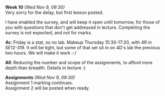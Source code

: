 **Week 10** *(Wed Nov 9, 09:30)*   
Very sorry for the delay, but first lesson posted.  

I have enabled the survey, and will keep it open until tomorrow,
for those of you with questions that don't get addressed in lecture.
Completing the survey is not expected, and not for marks.

**4c**: Friday is a stat, so no lab. Makeup Thursday 15:30-17:20,
with 4R in SE12-319. It will be tight, but some of that set sit in on 4D's
lab the previous two hours. We will make it work :-/

**All**: Reducing the number and scope of the assignments, to afford more depth
than breadth. Details in lecture :)

**Assignments** *(Wed Nov 9, 09:30)*  
Assignment 1 marking continues.  
Assignment 2 will be posted when ready.

